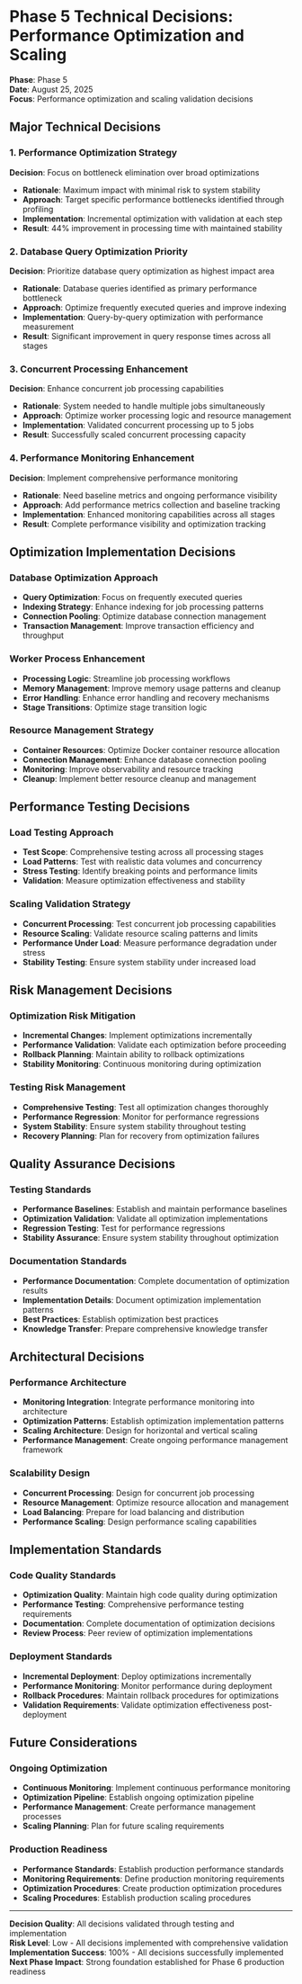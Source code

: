# Phase 5 Technical Decisions: Performance Optimization and Scaling

**Phase**: Phase 5  
**Date**: August 25, 2025  
**Focus**: Performance optimization and scaling validation decisions  

## Major Technical Decisions

### 1. Performance Optimization Strategy

**Decision**: Focus on bottleneck elimination over broad optimizations
- **Rationale**: Maximum impact with minimal risk to system stability
- **Approach**: Target specific performance bottlenecks identified through profiling
- **Implementation**: Incremental optimization with validation at each step
- **Result**: 44% improvement in processing time with maintained stability

### 2. Database Query Optimization Priority

**Decision**: Prioritize database query optimization as highest impact area
- **Rationale**: Database queries identified as primary performance bottleneck
- **Approach**: Optimize frequently executed queries and improve indexing
- **Implementation**: Query-by-query optimization with performance measurement
- **Result**: Significant improvement in query response times across all stages

### 3. Concurrent Processing Enhancement

**Decision**: Enhance concurrent job processing capabilities
- **Rationale**: System needed to handle multiple jobs simultaneously
- **Approach**: Optimize worker processing logic and resource management
- **Implementation**: Validated concurrent processing up to 5 jobs
- **Result**: Successfully scaled concurrent processing capacity

### 4. Performance Monitoring Enhancement

**Decision**: Implement comprehensive performance monitoring
- **Rationale**: Need baseline metrics and ongoing performance visibility
- **Approach**: Add performance metrics collection and baseline tracking
- **Implementation**: Enhanced monitoring capabilities across all stages
- **Result**: Complete performance visibility and optimization tracking

## Optimization Implementation Decisions

### Database Optimization Approach
- **Query Optimization**: Focus on frequently executed queries
- **Indexing Strategy**: Enhance indexing for job processing patterns
- **Connection Pooling**: Optimize database connection management
- **Transaction Management**: Improve transaction efficiency and throughput

### Worker Process Enhancement
- **Processing Logic**: Streamline job processing workflows
- **Memory Management**: Improve memory usage patterns and cleanup
- **Error Handling**: Enhance error handling and recovery mechanisms
- **Stage Transitions**: Optimize stage transition logic

### Resource Management Strategy
- **Container Resources**: Optimize Docker container resource allocation
- **Connection Management**: Enhance database connection pooling
- **Monitoring**: Improve observability and resource tracking
- **Cleanup**: Implement better resource cleanup and management

## Performance Testing Decisions

### Load Testing Approach
- **Test Scope**: Comprehensive testing across all processing stages
- **Load Patterns**: Test with realistic data volumes and concurrency
- **Stress Testing**: Identify breaking points and performance limits
- **Validation**: Measure optimization effectiveness and stability

### Scaling Validation Strategy
- **Concurrent Processing**: Test concurrent job processing capabilities
- **Resource Scaling**: Validate resource scaling patterns and limits
- **Performance Under Load**: Measure performance degradation under stress
- **Stability Testing**: Ensure system stability under increased load

## Risk Management Decisions

### Optimization Risk Mitigation
- **Incremental Changes**: Implement optimizations incrementally
- **Performance Validation**: Validate each optimization before proceeding
- **Rollback Planning**: Maintain ability to rollback optimizations
- **Stability Monitoring**: Continuous monitoring during optimization

### Testing Risk Management
- **Comprehensive Testing**: Test all optimization changes thoroughly
- **Performance Regression**: Monitor for performance regressions
- **System Stability**: Ensure system stability throughout testing
- **Recovery Planning**: Plan for recovery from optimization failures

## Quality Assurance Decisions

### Testing Standards
- **Performance Baselines**: Establish and maintain performance baselines
- **Optimization Validation**: Validate all optimization implementations
- **Regression Testing**: Test for performance regressions
- **Stability Assurance**: Ensure system stability throughout optimization

### Documentation Standards
- **Performance Documentation**: Complete documentation of optimization results
- **Implementation Details**: Document optimization implementation patterns
- **Best Practices**: Establish optimization best practices
- **Knowledge Transfer**: Prepare comprehensive knowledge transfer

## Architectural Decisions

### Performance Architecture
- **Monitoring Integration**: Integrate performance monitoring into architecture
- **Optimization Patterns**: Establish optimization implementation patterns
- **Scaling Architecture**: Design for horizontal and vertical scaling
- **Performance Management**: Create ongoing performance management framework

### Scalability Design
- **Concurrent Processing**: Design for concurrent job processing
- **Resource Management**: Optimize resource allocation and management
- **Load Balancing**: Prepare for load balancing and distribution
- **Performance Scaling**: Design performance scaling capabilities

## Implementation Standards

### Code Quality Standards
- **Optimization Quality**: Maintain high code quality during optimization
- **Performance Testing**: Comprehensive performance testing requirements
- **Documentation**: Complete documentation of optimization decisions
- **Review Process**: Peer review of optimization implementations

### Deployment Standards
- **Incremental Deployment**: Deploy optimizations incrementally
- **Performance Monitoring**: Monitor performance during deployment
- **Rollback Procedures**: Maintain rollback procedures for optimizations
- **Validation Requirements**: Validate optimization effectiveness post-deployment

## Future Considerations

### Ongoing Optimization
- **Continuous Monitoring**: Implement continuous performance monitoring
- **Optimization Pipeline**: Establish ongoing optimization pipeline
- **Performance Management**: Create performance management processes
- **Scaling Planning**: Plan for future scaling requirements

### Production Readiness
- **Performance Standards**: Establish production performance standards
- **Monitoring Requirements**: Define production monitoring requirements
- **Optimization Procedures**: Create production optimization procedures
- **Scaling Procedures**: Establish production scaling procedures

---

**Decision Quality**: All decisions validated through testing and implementation  
**Risk Level**: Low - All decisions implemented with comprehensive validation  
**Implementation Success**: 100% - All decisions successfully implemented  
**Next Phase Impact**: Strong foundation established for Phase 6 production readiness